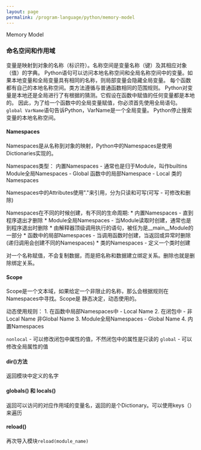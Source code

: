 ```yaml
---
layout: page
permalink: /program-language/python/memory-model
---
```


Memory Model

### 命名空间和作用域
变量是映射到对象的名称（标识符）。名称空间是变量名称（键）及其相应对象（值）的字典。
Python语句可以访问本地名称空间和全局名称空间中的变量。如果本地变量和全局变量具有相同的名称，则局部变量会隐藏全局变量。
每个函数都有自己的本地名称空间。类方法遵循与普通函数相同的范围规则。
Python对变量是本地还是全局进行了有根据的猜测。它假设在函数中赋值的任何变量都是本地的。
因此，为了给一个函数中的全局变量赋值，你必须首先使用全局语句。
`global VarName`语句告诉Python，VarName是一个全局变量。 Python停止搜索变量的本地名称空间。

#### Namespaces
Namespaces是从名称到对象的映射，Python中的Namespaces是使用Dictionaries实现的。

Namespaces类型：
    内置Namespaces - 通常也是归于Module，叫作builtins
    Module全局Namespaces - Global 
    函数中的局部Namespace - Local
    类的Namespaces 

Namespaces中的Attributes使用"."来引用，分为只读和可写(可写 - 可修改和删除)

Namespaces在不同的时候创建，有不同的生命周期:
    * 内置Namespaces - 直到程序退出才删除
    * Module全局Namespaces - 当Module读取时创建，通常也是到程序退出时删除
    * 由解释器顶级调用执行的语句，被任为是__main__Module的一部分
    * 函数中的局部Namespaces - 当调用函数时创建，当返回或异常时删除(递归调用会创建不同的Namespaces)
    * 类的Namespaces - 定义一个类时创建 

对一个名称赋值，不会复制数据，而是把名称和数据建立绑定关系。删除也就是删除绑定关系。

#### Scope
Scope是一个文本域，如果给定一个非限止的名称，那么会根据规则在Namespaces中寻找。Scope是
静态决定，动态使用的。

动态使用规则：
    1. 在函数中局部Namespaces中 - Local Name
    2. 在闭包中 - 非Local Name 非Global Name
    3. Module全局Namespaces - Global Name
    4. 内置Namespaces

`nonlocal` - 可以修改闭包中属性的值，不然闭包中的属性是只读的
`global` - 可以修改全局属性的值

#### dir()方法
返回模块中定义的名字

#### globals() 和 locals()
返回可以访问的对应作用域的变量名，返回的是个Dictionary。可以使用keys（）来遍历

#### reload()
再次导入模块`reload(module_name)`




